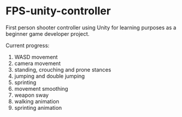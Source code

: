 # FPS-unity-controller
First person shooter controller using Unity for learning purposes as a beginner game developer project.

Current progress:
1. WASD movement
2. camera movement
3. standing, crouching and prone stances
4. jumping and double jumping
5. sprinting
6. movement smoothing
7. weapon sway
8. walking animation
9. sprinting animation
